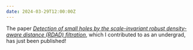 ```yaml
---
date: 2024-03-29T12:00:00Z
---
```


The paper *[Detection of small holes by the scale-invariant robust density-aware distance (RDAD) filtration](https://doi.org/10.1007/s41468-024-00166-9)*, which I contributed to as an undergrad, has just been published!
